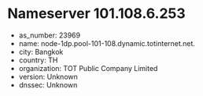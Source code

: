 # Nameserver 101.108.6.253

* as_number: 23969
* name: node-1dp.pool-101-108.dynamic.totinternet.net.
* city: Bangkok
* country: TH
* organization: TOT Public Company Limited
* version: Unknown
* dnssec: Unknown
